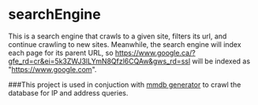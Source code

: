 # searchEngine
This is a search engine that crawls to a given site, filters its url, and continue crawling to new sites.
Meanwhile, the search engine will index each page for its parent URL, so https://www.google.ca/?gfe_rd=cr&ei=5k3ZWJ3lLYmN8Qfzl6CQAw&gws_rd=ssl will be indexed as "https://www.google.com". 

###This project is used in conjuction with [mmdb generator](https://github.com/Kamagawa/geoIP2-mmdb-generator) to crawl the database for IP and address queries. 

